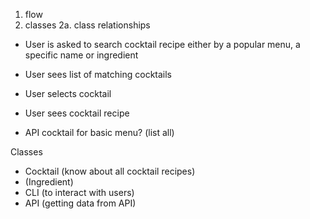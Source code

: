 1. flow
2. classes
  2a. class relationships

- User is asked to search cocktail recipe either by a popular menu, a specific name or ingredient
- User sees list of matching cocktails
- User selects cocktail
- User sees cocktail recipe


- API cocktail for basic menu? (list all)

Classes
  - Cocktail (know about all cocktail recipes)
  - (Ingredient)
  - CLI (to interact with users)
  - API (getting data from API)

